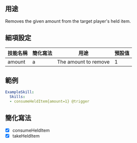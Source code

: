 ## 用途
Removes the given amount from the target player's held item. 


## 細項設定

| 技能名稱 | 簡化寫法| 用途 | 預設值 |
|-----------|-----------|----------------------------------------------------------------------|---------|
| amount| a | The amount to remove| 1   |


## 範例
```yaml
ExampleSkill:
  Skills:
  - consumeHeldItem{amount=1} @trigger
```


## 簡化寫法
- [x] consumeHeldItem
- [x] takeHeldItem